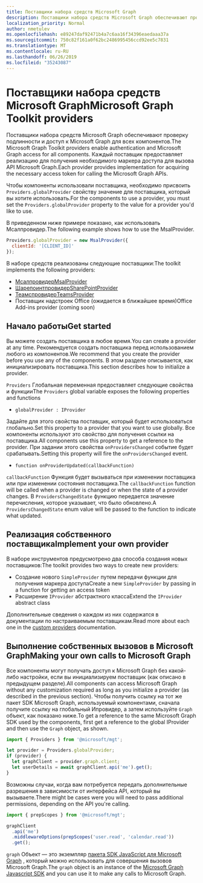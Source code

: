 ```yaml
---
title: Поставщики набора средств Microsoft Graph
description: Поставщики набора средств Microsoft Graph обеспечивают проверку подлинности и доступ к Microsoft Graph для всех компонентов.
localization_priority: Normal
author: nmetulev
ms.openlocfilehash: e89247daf92471b4a7c6aa16f34396eaedaaa37a
ms.sourcegitcommit: 750c82f161a0f62bc2486995456ccd92ee5c7831
ms.translationtype: MT
ms.contentlocale: ru-RU
ms.lasthandoff: 06/26/2019
ms.locfileid: "35243087"
---
```

# <a name="microsoft-graph-toolkit-providers"></a><span data-ttu-id="d0859-103">Поставщики набора средств Microsoft Graph</span><span class="sxs-lookup"><span data-stu-id="d0859-103">Microsoft Graph Toolkit providers</span></span>

<span data-ttu-id="d0859-104">Поставщики набора средств Microsoft Graph обеспечивают проверку подлинности и доступ к Microsoft Graph для всех компонентов.</span><span class="sxs-lookup"><span data-stu-id="d0859-104">The Microsoft Graph Toolkit providers enable authentication and Microsoft Graph access for all components.</span></span> <span data-ttu-id="d0859-105">Каждый поставщик предоставляет реализацию для получения необходимого маркера доступа для вызова API Microsoft Graph.</span><span class="sxs-lookup"><span data-stu-id="d0859-105">Each provider provides implementation for acquiring the necessary access token for calling the Microsoft Graph APIs.</span></span>

<span data-ttu-id="d0859-106">Чтобы компоненты использовали поставщика, необходимо присвоить `Providers.globalProvider` свойству значение для поставщика, который вы хотите использовать.</span><span class="sxs-lookup"><span data-stu-id="d0859-106">For the components to use a provider, you must set the `Providers.globalProvider` property to the value for a provider you'd like to use.</span></span>

<span data-ttu-id="d0859-107">В приведенном ниже примере показано, как использовать Мсалпровидер.</span><span class="sxs-lookup"><span data-stu-id="d0859-107">The following example shows how to use the MsalProvider.</span></span>

```js
Providers.globalProvider = new MsalProvider({
  clientId: '[CLIENT_ID]'
});
```

<span data-ttu-id="d0859-108">В наборе средств реализованы следующие поставщики:</span><span class="sxs-lookup"><span data-stu-id="d0859-108">The toolkit implements the following providers:</span></span>

- [<span data-ttu-id="d0859-109">Мсалпровидер</span><span class="sxs-lookup"><span data-stu-id="d0859-109">MsalProvider</span></span>](./providers/msal.md)
- [<span data-ttu-id="d0859-110">Шарепоинтпровидер</span><span class="sxs-lookup"><span data-stu-id="d0859-110">SharePointProvider</span></span>](./providers/sharepoint.md)
- [<span data-ttu-id="d0859-111">Теамспровидер</span><span class="sxs-lookup"><span data-stu-id="d0859-111">TeamsProvider</span></span>](./providers/teams.md)
- <span data-ttu-id="d0859-112">Поставщик надстроек Office (ожидается в ближайшее время)</span><span class="sxs-lookup"><span data-stu-id="d0859-112">Office Add-ins provider (coming soon)</span></span>

## <a name="get-started"></a><span data-ttu-id="d0859-113">Начало работы</span><span class="sxs-lookup"><span data-stu-id="d0859-113">Get started</span></span>

<span data-ttu-id="d0859-114">Вы можете создать поставщика в любое время.</span><span class="sxs-lookup"><span data-stu-id="d0859-114">You can create a provider at any time.</span></span> <span data-ttu-id="d0859-115">Рекомендуется создать поставщика перед использованием любого из компонентов.</span><span class="sxs-lookup"><span data-stu-id="d0859-115">We recommend that you create the provider before you use any of the components.</span></span> <span data-ttu-id="d0859-116">В этом разделе описывается, как инициализировать поставщика.</span><span class="sxs-lookup"><span data-stu-id="d0859-116">This section describes how to initialize a provider.</span></span>

<span data-ttu-id="d0859-117">`Providers` Глобальная переменная предоставляет следующие свойства и функции</span><span class="sxs-lookup"><span data-stu-id="d0859-117">The `Providers` global variable exposes the following properties and functions</span></span>

   - `globalProvider : IProvider`

<span data-ttu-id="d0859-118">Задайте для этого свойства поставщик, который будет использоваться глобально.</span><span class="sxs-lookup"><span data-stu-id="d0859-118">Set this property to a provider that you want to use globally.</span></span> <span data-ttu-id="d0859-119">Все компоненты используют это свойство для получения ссылки на поставщика.</span><span class="sxs-lookup"><span data-stu-id="d0859-119">All components use this property to get a reference to the provider.</span></span> <span data-ttu-id="d0859-120">При задании этого свойства `onProvidersChanged` событие будет срабатывать.</span><span class="sxs-lookup"><span data-stu-id="d0859-120">Setting this property will fire the `onProvidersChanged` event.</span></span>

   - `function onProviderUpdated(callbackFunction)`

 <span data-ttu-id="d0859-121">`callbackFunction` Функция будет вызываться при изменении поставщика или при изменении состояния поставщика.</span><span class="sxs-lookup"><span data-stu-id="d0859-121">The `callbackFunction` function will be called when a provider is changed or when the state of a provider changes.</span></span> <span data-ttu-id="d0859-122">В `ProvidersChangedState` функцию передается значение перечисления, которое указывает, что было обновлено.</span><span class="sxs-lookup"><span data-stu-id="d0859-122">A `ProvidersChangedState` enum value will be passed to the function to indicate what updated.</span></span>

## <a name="implement-your-own-provider"></a><span data-ttu-id="d0859-123">Реализация собственного поставщика</span><span class="sxs-lookup"><span data-stu-id="d0859-123">Implement your own provider</span></span>

<span data-ttu-id="d0859-124">В наборе инструментов предусмотрено два способа создания новых поставщиков:</span><span class="sxs-lookup"><span data-stu-id="d0859-124">The toolkit provides two ways to create new providers:</span></span>

- <span data-ttu-id="d0859-125">Создание нового `SimpleProvider` путем передачи функции для получения маркера доступа</span><span class="sxs-lookup"><span data-stu-id="d0859-125">Create a new `SimpleProvider` by passing in a function for getting an access token</span></span>
- <span data-ttu-id="d0859-126">Расширение `IProvider` абстрактного класса</span><span class="sxs-lookup"><span data-stu-id="d0859-126">Extend the `IProvider` abstract class</span></span>

<span data-ttu-id="d0859-127">Дополнительные сведения о каждом из них содержатся [](./providers/custom.md) в документации по настраиваемым поставщикам.</span><span class="sxs-lookup"><span data-stu-id="d0859-127">Read more about each one in the [custom providers](./providers/custom.md) documentation.</span></span>

## <a name="making-your-own-calls-to-microsoft-graph"></a><span data-ttu-id="d0859-128">Выполнение собственных вызовов в Microsoft Graph</span><span class="sxs-lookup"><span data-stu-id="d0859-128">Making your own calls to Microsoft Graph</span></span>

<span data-ttu-id="d0859-129">Все компоненты могут получать доступ к Microsoft Graph без какой-либо настройки, если вы инициализируем поставщик (как описано в предыдущем разделе).</span><span class="sxs-lookup"><span data-stu-id="d0859-129">All components can access Microsoft Graph without any customization required as long as you initialize a provider (as described in the previous section).</span></span> <span data-ttu-id="d0859-130">Чтобы получить ссылку на тот же пакет SDK Microsoft Graph, используемый компонентами, сначала получите ссылку на глобальный Ипровидер, а затем используйте `Graph` объект, как показано ниже.</span><span class="sxs-lookup"><span data-stu-id="d0859-130">To get a reference to the same Microsoft Graph SDK used by the components, first get a reference to the global IProvider and then use the `Graph` object, as shown.</span></span>

```js
import { Providers } from '@microsoft/mgt';

let provider = Providers.globalProvider;
if (provider) {
  let graphClient = provider.graph.client;
  let userDetails = await graphClient.api('me').get();
}
```

<span data-ttu-id="d0859-131">Возможны случаи, когда вам потребуется передать дополнительные разрешения в зависимости от интерфейса API, который вы вызываете.</span><span class="sxs-lookup"><span data-stu-id="d0859-131">There might be cases were you will need to pass additional permissions, depending on the API you're calling.</span></span>

```js
import { prepScopes } from '@microsoft/mgt';

graphClient
  .api('me')
  .middlewareOptions(prepScopes('user.read', 'calendar.read'))
  .get();
```

<span data-ttu-id="d0859-132">`graph` Объект — это экземпляр [пакета SDK JavaScript для Microsoft Graph](https://github.com/microsoftgraph/msgraph-sdk-javascript) , который можно использовать для совершения вызовов Microsoft Graph.</span><span class="sxs-lookup"><span data-stu-id="d0859-132">The `graph` object is an instance of the [Microsoft Graph Javascript SDK](https://github.com/microsoftgraph/msgraph-sdk-javascript) and you can use it to make any calls to Microsoft Graph.</span></span>
